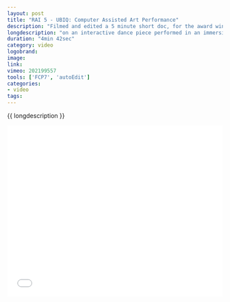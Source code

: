 ```yaml
---
layout: post
title: "RAI 5 - UBIQ: Computer Assisted Art Performance"
description: "Filmed and edited a 5 minute short doc, for the award winning UBIQ series for RAI 5(Italian National Broadcaster) on sky"
longdescription: "on an interactive dance piece performed in an immersive environment of computer generated visuals and sound using movement-tracking technology."
duration: "4min 42sec"
category: video
logobrand: 
image: 
link: 
vimeo: 202199557
tools: ['FCP7', 'autoEdit']
categories: 
- video
tags:
---
```


{{ longdescription }}

<div class="videoWrapper">
<iframe src="//player.vimeo.com/video/{{ vimeo }}?title=0&amp;byline=0&amp;portrait=0" width="100%" height="400" frameborder="0" webkitallowfullscreen mozallowfullscreen allowfullscreen></iframe>
</div>
